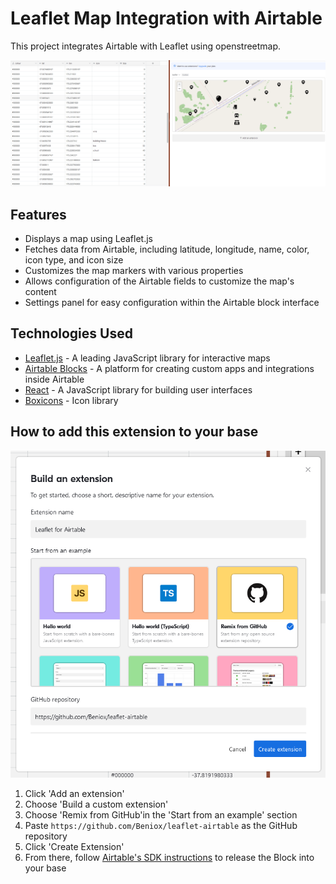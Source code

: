 # Leaflet Map Integration with Airtable

This project integrates Airtable with Leaflet using openstreetmap.

![](media\airtable.png)

## Features
- Displays a map using Leaflet.js
- Fetches data from Airtable, including latitude, longitude, name, color, icon type, and icon size
- Customizes the map markers with various properties
- Allows configuration of the Airtable fields to customize the map's content
- Settings panel for easy configuration within the Airtable block interface

## Technologies Used
- [Leaflet.js](https://leafletjs.com/) - A leading JavaScript library for interactive maps
- [Airtable Blocks](https://airtable.com/developers/blocks) - A platform for creating custom apps and integrations inside Airtable
- [React](https://react.dev/) - A JavaScript library for building user interfaces
- [Boxicons](https://boxicons.com/) - Icon library



## How to add this extension to your base

![How to add this block to your base](media/installing.png)

1. Click 'Add an extension'
2. Choose 'Build a custom extension'
3. Choose 'Remix from GitHub'in the 'Start from an example' section
4. Paste `https://github.com/Beniox/leaflet-airtable` as the GitHub repository
5. Click 'Create Extension'
6. From there, follow [Airtable's SDK instructions](https://airtable.com/developers/blocks/guides/getting-started) to release the Block into your base
